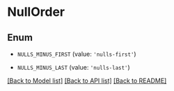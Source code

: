 # NullOrder


## Enum

* `NULLS_MINUS_FIRST` (value: `'nulls-first'`)

* `NULLS_MINUS_LAST` (value: `'nulls-last'`)

[[Back to Model list]](../README.md#documentation-for-models) [[Back to API list]](../README.md#documentation-for-api-endpoints) [[Back to README]](../README.md)


